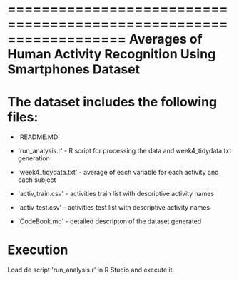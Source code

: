 ==================================================================
Averages of
Human Activity Recognition Using Smartphones Dataset
==================================================================

The dataset includes the following files:
=========================================

- 'README.MD'

- 'run_analysis.r' - R script for processing the data and week4_tidydata.txt generation

- 'week4_tidydata.txt' -  average of each variable for each activity and each subject

- 'activ_train.csv' - activities train list with descriptive activity names

- 'activ_test.csv' - activities test list with descriptive activity names

- 'CodeBook.md' - detailed descripton of the dataset generated

Execution
=========
Load de script 'run_analysis.r' in R Studio and execute it.


